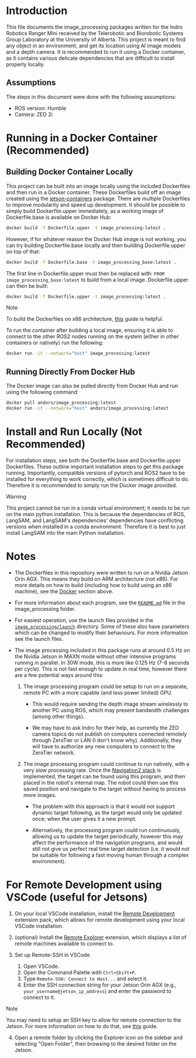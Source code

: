 # Introduction

This file documents the image_processing packages written for the Indro Robotics Ranger Mini received by the Telerobotic and Biorobotic Systems Group Laboratory at the University of Alberta. This project is meant to find any object in an environment, and get its location using AI image models and a depth camera. It is recommended to run it using a Docker container, as it contains various delicate dependencies that are difficult to install properly locally.

## Assumptions

The steps in this document were done with the following assumptions:

- ROS version: Humble
- Camera: ZED 2i


# Running in a Docker Container (Recommended)

## Building Docker Container Locally
This project can be built into an image locally using the included Dockerfiles and then run in a Docker container. These Dockerfiles build off an image created using the [jetson-containers](https://github.com/dusty-nv/jetson-containers) package. There are multiple Dockerfiles to improve modularity and speed up development. It should be possible to simply build Dockerfile.upper immediately, as a working image of Dockerfile.base is available on Docker Hub:
```bash
docker build -f Dockerfile.upper -t image_processing:latest .
```
However, if for whatever reason the Docker Hub image is not working, you can try building Dockerfile.base locally and then building Dockerfile.upper on top of that:
```bash
docker build -f Dockerfile.base -t image_processing_base:latest .
```
The first line in Dockerfile.upper must then be replaced with: ```FROM image_processing_base:latest``` to build from a local image. Dockerfile.upper can then be built:
```bash
docker build -f Dockerfile.upper -t image_processing:latest .
```

> [!NOTE]
> To build the Dockerfiles on x86 architecture, [this](https://www.stereolabs.com/docs/docker/building-arm-container-on-x86) guide is helpful.

To run the container after building a local image, ensuring it is able to connect to the other ROS2 nodes running on the system (either in other containers or natively) run the following:
```bash
docker run -it --network="host" image_processing:latest
```

## Running Directly From Docker Hub
The Docker image can also be pulled directly from Docker Hub and run using the following command:
```bash
docker pull andors/image_processing:latest
docker run -it --network="host" andors/image_processing:latest
```


# Install and Run Locally (Not Recommended)

For installation steps, see both the Dockerfile.base and Dockerfile.upper Dockerfiles. These outline important installation steps to get this package running. Importantly, compatible versions of pytorch and ROS2 have to be installed for everything to work correctly, which is sometimes difficult to do. Therefore it is recommended to simply run the Docker image provided.

> [!WARNING]
> This project cannot be run in a conda virtual environment; it needs to be run on the main python installation. This is because the dependencies of ROS, LangSAM, and LangSAM's dependencies' dependencies have conflicting versions when installed in a conda environment. Therefore it is best to just install LangSAM into the main Python installation.


# Notes

- The Dockerfiles in this repository were written to run on a Nvidia Jetson Orin AGX. This means they build on ARM architecture (not x86). For more details on how to build (including how to build using an x86 machine), see the [Docker](#running-in-a-docker-container-recommended) section above.

- For more information about each program, see the [`README.md`](image_processing/README.md) file in the image_processing folder.

- For easiest operation, use the launch files provided in the [`image_processing/launch`](image_processing/launch) directory. Some of these also have parameters which can be changed to modify their behaviours. For more information see the launch files.

- The image processing included in this package runs at around 0.5 Hz on the Nvidia Jetson in MAXN mode without other intensive programs running in parallel. In 30W mode, this is more like 0.125 Hz (7-8 seconds per cycle). This is not fast enough to update in real time, however there are a few potential ways around this:

    1. The image processing program could be setup to run on a separate, remote PC with a more capable (and less power limited) GPU.

        - This would require sending the depth image stream wirelessly to another PC using ROS, which may present bandwidth challenges (among other things).

        - We may have to ask Indro for their help, as currently the ZED camera topics do not publish on computers connected remotely through ZeroTier or LAN (I don't know why). Additionally, they will have to authorize any new computers to connect to the ZeroTier network.

    2. The image processing program could continue to run natively, with a very slow processing rate. Once the [Navigation2 stack](https://docs.nav2.org/index.html) is implemented, the target can be found using this program, and then placed in the robot's internal map. The robot could then use this saved position and navigate to the target without having to process more images.

        - The problem with this approach is that it would not support dynamic target following, as the target would only be updated once; when the user gives it a new prompt.

        - Alternatively, the processing program could run continuously, allowing us to update the target periodically, however this may affect the performance of the navigation programs, and would still not give us perfect real time target detection (i.e. it would not be suitable for following a fast moving human through a complex environment).


# For Remote Development using VSCode (useful for Jetsons)

1. On your local VSCode installation, install the [Remote Development](https://marketplace.visualstudio.com/items?itemName=ms-vscode-remote.vscode-remote-extensionpack) extension pack, which allows for remote development using your local VSCode installation.

2. (optional) Install the [Remote Explorer](https://marketplace.visualstudio.com/items?itemName=ms-vscode.remote-explorer) extension, which displays a list of remote machines available to connect to.

3. Set up Remote-SSH in VSCode
    1. Open VSCode.
    2. Open the Command Palette with `Ctrl+Shift+P`.
    3. Type `Remote-SSH: Connect to Host...` and select it.
    4. Enter the SSH connection string for your Jetson Orin AGX (e.g., `your_username@jetson_ip_address`) and enter the password to connect to it.
> [!NOTE]
> You may need to setup an SSH key to allow for remote connection to the Jetson. For more information on how to do that, see [this](https://code.visualstudio.com/docs/remote/ssh-tutorial) guide.

4. Open a remote folder by clicking the Explorer icon on the sidebar and selecting "Open Folder", then browsing to the desired folder on the Jetson.
